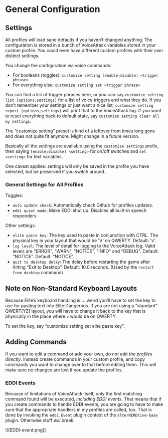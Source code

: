 # General Configuration

## Settings

All profiles will load sane defaults if you haven’t changed anything. The
configuration is stored in a bunch of VoiceAttack variables stored in your
custom profile. You could even have different custom profiles with their own
distinct settings.

You change the configuration via voice commands:

* For booleans (toggles): `customize setting [enable;disable] <trigger phrase>`
* For everything else: `customize setting set <trigger phrase>`

You can find a list of trigger phrases here, or you can say
`customize setting list [options;settings]` for a list of voice triggers and
what they do. If you don’t remember your settings or just want a nice list,
`customize setting report [options;settings]` will print that to the
VoiceAttack log. If you want to reset everything back to default state, say
`customize setting clear all my settings`.

The “customize setting” preset is kind of a leftover from times long gone and
does not quite fit anymore. Might change in a future version.

Basically all the settings are available using the `customize settings` prefix, 
then saying `[enable;disable] <setting>` for on/off switches and `set <setting>` 
for text variables.

One caveat applies: settings will only be saved in the profile you have 
selected, but be preserved if you switch around.

### General Settings for All Profiles

Toggles:

* `auto update check`: Automatically check Github for profiles updates.
* `eddi quiet mode`: Make EDDI shut up. Disables all built-in speech responders.

Other settings:

* `elite paste key`: The key used to paste in conjunction with CTRL. The
  physical key in your layout that would be 'V' on QWERTY. Default: 'v'.
* `log level`: The level of detail for logging to the VoiceAttack log. Valid
  levels are "ERROR", "WARN", "NOTICE", "INFO" and "DEBUG". Default: "NOTICE".
  Default: "NOTICE".
* `quit to desktop delay`: The delay before restarting the game after hitting
  “Exit to Desktop”. Default: 10.0 seconds. (Used by the `restart from desktop`
  command)

## Note on Non-Standard Keyboard Layouts

Because Elite’s keyboard handling is … weird you’ll have to set the key to use 
for pasting text into Elite:Dangerous. If you are not using a “standard” 
QWERT[YZ] layout, you will have to change it back to the key that is physically 
in the place where `v` would be on QWERTY.

To set the key, say “customize setting set elite paste key”.

## Adding Commands

If you want to edit a command or add your own, _do not edit the profiles 
directly_. Instead create commands in your custom profile, and copy commands you 
want to change over to that before editing them. This will make sure no changes 
are lost if you update the profiles.

### EDDI Events

Because of limitations of VoiceAttack itself, only the first matching command
found will be executed, _including EDDI events_. That means that if you create
commands to handle EDDI events, you are going to have to make sure that the
appropriate handlers in my profiles are called, too. That is done by invoking
the `eddi.Event` plugin context of the `alterNERDtive-base` plugin. Otherwise
stuff _will_ break.

![[EDDI-event.png]]